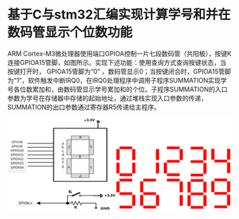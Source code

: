 
# 基于C与stm32汇编实现计算学号和并在数码管显示个位数功能

ARM Cortex-M3微处理器使用端口GPIOA控制一片七段数码管（共阳极），按键K连接GPIOA15管脚，如图所示。实现下述功能：使用查询方式查询按键状态，当按键打开时， GPIOA15管脚为“0” ，数码管显示0；当按键闭合时，GPIOA15管脚为“1”，软件触发中断IRQ0，在IRQ0处理程序中调用子程序SUMMATION实现学号各位数累加和，由数码管显示学号累加和的个位。子程序SUMMATION的入口参数为学号在存储器中存储的起始地址，通过堆栈实现入口参数的传递，SUMMATION的出口参数通过寄存器R5传递给主程序。

![image-20200601132936210](image-20200601132936210.png)
